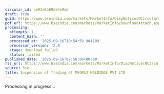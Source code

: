 ```yaml
---
circular_id: ce02a0b69d54e9ad
draft: true
guid: https://www.bseindia.com/markets/MarketInfo/DispNoticesNCirculars.aspx?Noticeid={EFFB3C80-391F-4AC5-8295-B2C7ED759FF1}&noticeno=20250916-7&dt=09/16/2025&icount=7&totcount=79&flag=0
pdf_url: https://www.bseindia.com/markets/MarketInfo/DownloadAttach.aspx?id=20250916-7&attachedId=
processing:
  attempts: 1
  content_hash: ''
  processed_at: '2025-09-16T18:54:59.904189'
  processor_version: '2.0'
  stage: download_failed
  status: failed
published_date: '2025-09-16T07:50:06+00:00'
rss_url: https://www.bseindia.com/markets/MarketInfo/DispNoticesNCirculars.aspx?Noticeid={EFFB3C80-391F-4AC5-8295-B2C7ED759FF1}&noticeno=20250916-7&dt=09/16/2025&icount=7&totcount=79&flag=0
source: bse
title: Suspension of Trading of MEGRAJ HOLDINGS PVT LTD
---
```


Processing in progress...